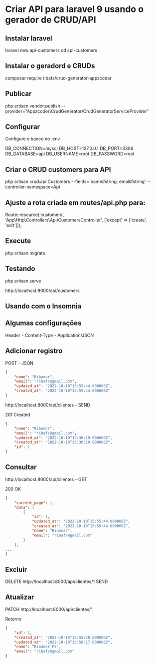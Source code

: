 # Criar API para laravel 9 usando o gerador de CRUD/API

## Instalar laravel
laravel new api-customers
cd api-customers

## Instalar o geradord e CRUDs
composer require ribafs/crud-generator-appzcoder

## Publicar
php artisan vendor:publish --provider="Appzcoder\CrudGenerator\CrudGeneratorServiceProvider"

## Configurar

Configure o banco no .env

DB_CONNECTION=mysql
DB_HOST=127.0.0.1
DB_PORT=3306
DB_DATABASE=api
DB_USERNAME=root
DB_PASSWORD=root

## Criar o CRUD customers para API

php artisan crud:api Customers --fields='name#string; email#string' --controller-namespace=Api

## Ajuste a rota criada em routes/api.php para:

Route::resource('customers', 'App\Http\Controllers\Api\CustomersController', ['except' => ['create', 'edit']]);


## Execute

php artisan migrate

## Testando

php artisan serve

http://localhost:8000/api/customers


## Usando com o Insomnia

## Algumas configurações

Header - Content-Type - Application/JSON

## Adicionar registro

POST - JSON
```json
{
	"nome": "Ribamar",
	"email": "ribafs@gmail.com",
	"updated_at": "2022-10-10T15:55:44.000000Z",
	"created_at": "2022-10-10T15:55:44.000000Z"
}
```

http://localhost:8000/api/clientes - SEND

201 Created
```json
{
	"nome": "Ribamar",
	"email": "ribafs@gmail.com",
	"updated_at": "2022-10-10T15:36:19.000000Z",
	"created_at": "2022-10-10T15:36:19.000000Z",
	"id": 1
}
```

## Consultar

http://localhost:8000/api/clientes - GET

200 OK 
```json
{
	"current_page": 1,
	"data": [
		{
			"id": 1,
	        "updated_at": "2022-10-10T15:55:44.000000Z",
	        "created_at": "2022-10-10T15:55:44.000000Z",
			"nome": "Ribamar",
			"email": "ribafs@gmail.com"
		}
	],
...
}
```

## Excluir

DELETE http://localhost:8000/api/clientes/1 SEND


## Atualizar

PATCH  http://localhost:8000/api/clientes/1

Retorno
```json
{
	"id": 1,
	"created_at": "2022-10-10T15:55:28.000000Z",
	"updated_at": "2022-10-10T15:58:17.000000Z",
	"nome": "Ribamar FS",
	"email": "ribafs@gmail.com"
}
```

